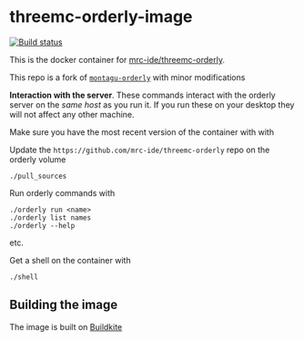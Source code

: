 # threemc-orderly-image

[![Build status](https://badge.buildkite.com/6a023cde961638e7779fe0458d216e582f98181b37d2d4e519.svg)](https://buildkite.com/mrc-ide/threemc-orderly-image)

This is the docker container for [mrc-ide/threemc-orderly](https://github.com/mrc-ide/threemc-orderly).

This repo is a fork of [`montagu-orderly`](https://github.com/vimc/montagu-orderly) with minor modifications

**Interaction with the server**.  These commands interact with the orderly server on the *same host* as you run it.  If you run these on your desktop they will not affect any other machine.

Make sure you have the most recent version of the container with with

Update the `https://github.com/mrc-ide/threemc-orderly` repo on the orderly volume

```
./pull_sources
```

Run orderly commands with

```
./orderly run <name>
./orderly list names
./orderly --help
```

etc.

Get a shell on the container with

```
./shell
```

## Building the image

The image is built on [Buildkite](https://buildkite.com/mrc-ide/threemc-orderly-image)
